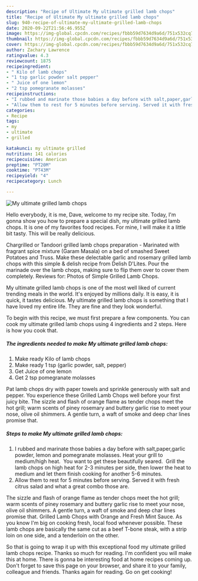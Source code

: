 ```yaml
---
description: "Recipe of Ultimate My ultimate grilled lamb chops"
title: "Recipe of Ultimate My ultimate grilled lamb chops"
slug: 940-recipe-of-ultimate-my-ultimate-grilled-lamb-chops
date: 2020-09-22T21:56:46.955Z
image: https://img-global.cpcdn.com/recipes/fbbb59d7634d9a6d/751x532cq70/my-ultimate-grilled-lamb-chops-recipe-main-photo.jpg
thumbnail: https://img-global.cpcdn.com/recipes/fbbb59d7634d9a6d/751x532cq70/my-ultimate-grilled-lamb-chops-recipe-main-photo.jpg
cover: https://img-global.cpcdn.com/recipes/fbbb59d7634d9a6d/751x532cq70/my-ultimate-grilled-lamb-chops-recipe-main-photo.jpg
author: Zachary Lawrence
ratingvalue: 4.3
reviewcount: 1875
recipeingredient:
- " Kilo of lamb chops"
- "1 tsp garlic powder salt pepper"
- " Juice of one lemon"
- "2 tsp pomegranate molasses"
recipeinstructions:
- "I rubbed and marinate those babies a day before with salt,paper,garlic powder, lemon and pomegranate molasses. Heat your grill to medium/high heat.  You want to get these beautifully seared.  Grill the lamb chops on high heat for 2-3 minutes per side, then lower the heat to medium and let them finish cooking for another 5-6 minutes."
- "Allow them to rest for 5 minutes before serving. Served it with fresh citrus salad and what a great combo those are."
categories:
- Recipe
tags:
- my
- ultimate
- grilled

katakunci: my ultimate grilled 
nutrition: 141 calories
recipecuisine: American
preptime: "PT20M"
cooktime: "PT43M"
recipeyield: "4"
recipecategory: Lunch

---
```



![My ultimate grilled lamb chops](https://img-global.cpcdn.com/recipes/fbbb59d7634d9a6d/751x532cq70/my-ultimate-grilled-lamb-chops-recipe-main-photo.jpg)

Hello everybody, it is me, Dave, welcome to my recipe site. Today, I'm gonna show you how to prepare a special dish, my ultimate grilled lamb chops. It is one of my favorites food recipes. For mine, I will make it a little bit tasty. This will be really delicious.

Chargrilled or Tandoori grilled lamb chops preparation - Marinated with fragrant spice mixture (Garam Masala) on a bed of smashed Sweet Potatoes and Truss. Make these delectable garlic and rosemary grilled lamb chops with this simple &amp; delish recipe from Delish D&#39;Lites. Pour the marinade over the lamb chops, making sure to flip them over to cover them completely. Reviews for: Photos of Simple Grilled Lamb Chops.

My ultimate grilled lamb chops is one of the most well liked of current trending meals in the world. It's enjoyed by millions daily. It is easy, it is quick, it tastes delicious. My ultimate grilled lamb chops is something that I have loved my entire life. They are fine and they look wonderful.


To begin with this recipe, we must first prepare a few components. You can cook my ultimate grilled lamb chops using 4 ingredients and 2 steps. Here is how you cook that.

<!--inarticleads1-->

##### The ingredients needed to make My ultimate grilled lamb chops:

1. Make ready  Kilo of lamb chops
1. Make ready 1 tsp (garlic powder, salt, pepper)
1. Get  Juice of one lemon
1. Get 2 tsp pomegranate molasses


Pat lamb chops dry with paper towels and sprinkle generously with salt and pepper. You experience these Grilled Lamb Chops well before your first juicy bite. The sizzle and flash of orange flame as tender chops meet the hot grill; warm scents of piney rosemary and buttery garlic rise to meet your nose, olive oil shimmers. A gentle turn, a waft of smoke and deep char lines promise that. 

<!--inarticleads2-->

##### Steps to make My ultimate grilled lamb chops:

1. I rubbed and marinate those babies a day before with salt,paper,garlic powder, lemon and pomegranate molasses. Heat your grill to medium/high heat.  You want to get these beautifully seared.  Grill the lamb chops on high heat for 2-3 minutes per side, then lower the heat to medium and let them finish cooking for another 5-6 minutes.
1. Allow them to rest for 5 minutes before serving. Served it with fresh citrus salad and what a great combo those are.


The sizzle and flash of orange flame as tender chops meet the hot grill; warm scents of piney rosemary and buttery garlic rise to meet your nose, olive oil shimmers. A gentle turn, a waft of smoke and deep char lines promise that. Grilled Lamb Chops with Orange and Fresh Mint Sauce. As you know I&#39;m big on cooking fresh, local food whenever possible. These lamb chops are basically the same cut as a beef T-bone steak, with a strip loin on one side, and a tenderloin on the other. 

So that is going to wrap it up with this exceptional food my ultimate grilled lamb chops recipe. Thanks so much for reading. I'm confident you will make this at home. There is gonna be interesting food at home recipes coming up. Don't forget to save this page on your browser, and share it to your family, colleague and friends. Thanks again for reading. Go on get cooking!
